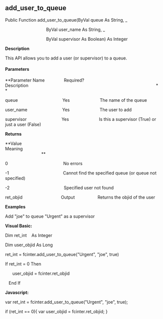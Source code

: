 add_user_to_queue
-------------------

Public Function add_user_to_queue(ByVal queue As String, _

                                  ByVal user_name As String, _

                                  ByVal supervisor As Boolean) As Integer

**Description**

This API allows you to add a user (or supervisor) to a queue.

#### Parameters
**Parameter Name                Required?             Description                                                                                                          **

queue                                     Yes                         The name of the queue

user_name                             Yes                         The user to add

supervisor                             Yes                         Is this a supervisor (True) or just a user (False)

**Returns**

**Value                                     Meaning                                                                                                                                               **

0                                              No errors

-1                                             Cannot find the specified queue (or queue not specified)

-2                                             Specified user not found

ret_objid                                Output                   Returns the objid of the user

**Examples**

 Add "joe" to queue "Urgent" as a supervisor

**Visual Basic:**

Dim ret_int    As Integer

Dim user_objid As Long

ret_int = fcinter.add_user_to_queue("Urgent", "joe", true)

 If ret_int = 0 Then

      user_objid = fcinter.ret_objid

   End If

**Javascript:**

var ret_int = fcinter.add_user_to_queue("Urgent", "joe", true);

 if (ret_int == 0){ var user_objid = fcinter.ret_objid; }
